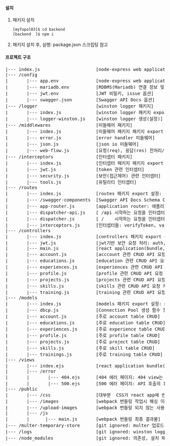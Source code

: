 #### 설치
1.  패키지 설치
    ```sh
    [myfopol03]$ cd backend
    [backend  ]$ npm i
    ```

2.  패키지 설치 후, 실행: package.json 스크립팅 참고

#### 프로젝트 구조
<pre>
|--- index.js                     [node-express web application 설정 및 the web application을 실행(runtime)할 서버 생성 및 실행]
|--- /config
|       |--- app.env              [node-express web application 설정 프로퍼티: 서버 서비스 포트, 정적 웹 자원 위치, 등,,,] 
|       |--- mariadb.env          [RDBMS(Mariadb) 연결 정보 및 Connection Pool 설정 프로퍼티] 
|       |--- jwt.env              [JWT 비밀키, issue 옵션]
|       |--- swagger.json         [Swagger API Docs 옵션]
|--- /logger                      [winston logger 패키지]
|       |--- index.js             [winston logger 패키지 export 설정: winstonLogger: unnamed export]
|       |--- logger-winston.js    [winston logger 생성(설정)]
|--- /middlewares                 [미들웨어 패키지]
|       |--- index.js             [미들웨어 패키지 패키지 export 설정: acceptOnlyJsonRequest, jsonResult, error404, error500]
|       |--- error.js             [error handler 미들웨어]
|       |--- json.js              [json io 미들웨어]
|       |--- web-flow.js          [요청(req), 응답(res) 전처리/후처리 미들웨어]
|--- /interceptors                [인터셉터 패키지]
|       |--- index.js             [인터셉터 패키지 패키지 export 설정: verifyToken, validAccount, delayForTest]
|       |--- jwt.js               [token 관련 인터셉터]
|       |--- security.js          [보안(접근제어) 관련 인터셉터]
|       |--- tools.js             [유틸리티 인터셉터]
|--- /routes
|       |--- index.js             [routes 패키지 export 설정: appRouter(app-router)]
|       |--- /swagger-components  [Swagger API Docs Schema Component 정의(YAML 파일) 디렉토리]
|       |--- app-router.js        [application router: 애플리케이션의 dispathers & middlewares 설정: *설정순서중요]
|       |--- dispatcher-api.js    [ /api 시작하는 요청을 인터셉터들과 컨트롤러 함수들에 체인]
|       |--- dispatcher.js        [ /    시작하는 요청을 인터셉터들과 컨트롤러 함수들에 체인]
|       |--- interceptors.js      [인터셉터들: verifyToken, validAccount, delayForTest]
|--- /controllers
|       |--- index.js             [controllers 패키지 export 설정: controllerJWT, controllerProjects, controllerAccount, controllerProfile, ... ]
|       |--- jwt.js               [jwt기반 보안 요청 처리: auth, signout, refreshToken]
|       |--- main.js              [react application(bundle, main.js) landing]            
|       |--- account.js           [acccount 관련 CRUD API 요청 처리] 
|       |--- educations.js        [education 관련 CRUD API 요청 처리]
|       |--- experiences.js       [experiences 관련 CRUD API 요청 처리]
|       |--- profile.js           [profile 관련 CRUD API 요청 처리]
|       |--- projects.js          [projects 관련 CRUD API 요청 처리]
|       |--- skills.js            [skills 관련 CRUD API 요청 처리]
|       |--- training.js          [training 관련 CRUD API 요청 처리]
|--- /models
|       |--- index.js             [models 패키지 export 설정: modelAccount, modelEducation, modelExperience, modelProfile, ... ]
|       |--- dbcp.js              [Connection Pool 생성 함수 정의 및 익스포트]
|       |--- account.js           [주로 account table CRUD] 
|       |--- educations.js        [주로 education table CRUD]
|       |--- experiences.js       [주로 experience table CRUD]
|       |--- profile.js           [주로 profile table CRUD]
|       |--- projects.js          [주로 project table CRUD]
|       |--- skills.js            [주로 skill table CRUD] 
|       |--- trainings.js         [주로 training table CRUD]
|--- /views
|       |--- index.ejs            [react application bundle(main.js) 랜딩 view, * 404 에러 view 역할하는 것도 이해할 필요가 있음]
|       |--- /error               
|       |       |--- 404.ejs      [404 에러 페이지: 404 view는 index.ejs이기 때문에 거의 필요 없음]
|       |       |--- 500.ejs      [500 에러 페이지: API 호출의 Internal Error 외의 Internal Error 발생 시 view]   
|--- /public
|       |--- /css                 [대부분  CSS가 react app에 번들되기 때문에 필요 없으나 landing 페이지나 전역 스타일링 정도는 필요]
|       |--- /images              [webpack 번들링 작업시 해싱 이미지 위치 / 번들링 되지 않는 이미지 URL(예: 디폴트 프로필 이미지)]
|       |--- /upload-images       [webpack 번들링 되지 않는 사용자 업로드 이미지의 위치]
|       |--- /js
|       |      |--- main.js       [webpack 번들링 최종 결과물]                  
|--- /multer-temporary-store      [git ignored: multer 업로드 파일 임시 저장 디렉토리]
|--- /logs                        [git ignored: winston logging 파일 디렉토리]
|--- /node_modules                [git ignored: 의존성, 설치 패키지]

</pre>

